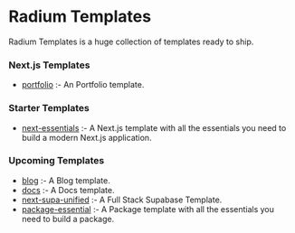 # Radium Templates

Radium Templates is a huge collection of templates ready to ship.

### Next.js Templates

- [portfolio](https://github.com/silver-radium/templates/tree/main/next/portfolio) :- An Portfolio template.

### Starter Templates

- [next-essentials](https://github.com/silver-radium/templates/tree/main/starter/next-essential) :- A Next.js template with all the essentials you need to build a modern Next.js application.

### Upcoming Templates

- [blog](https://github.com/silver-radium/templates/tree/main/upcoming/blog) :- A Blog template.
- [docs](https://github.com/silver-radium/templates/tree/main/upcoming/docs) :- A Docs template.
- [next-supa-unified](https://github.com/silver-radium/templates/tree/main/upcoming/next-supa-unified) :- A Full Stack Supabase Template.
- [package-essential](https://github.com/silver-radium/templates/tree/main/upcoming/package-essential) :- A Package template with all the essentials you need to build a package.